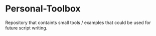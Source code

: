 # Personal-Toolbox
Repository that containts small tools / examples that could be used for future script writing.
